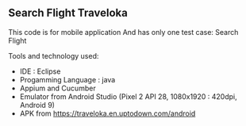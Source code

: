 ## Search Flight Traveloka
This code is for mobile application And has only one test case: Search Flight

Tools and technology used:

* IDE : Eclipse
* Progamming Language : java
* Appium and Cucumber
* Emulator from Android Studio (Pixel 2 API 28, 1080x1920 : 420dpi, Android 9)
* APK from https://traveloka.en.uptodown.com/android
